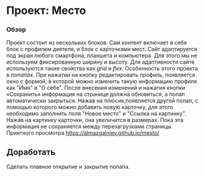 # Проект: Место

### Обзор
Проект состоит из нескольких блоков. Сам контент включает в себя блок с профилем деятеля, и блок с карточками мест. Сайт адаптируется под экран любого смартфона, планшета и компьютера. Для этого мы не используем фиксированную ширину и высоту. Для адаптивности сайте используются такие свойства как *grid* и *flex*. Особенность этого проекта в *попапах*. При нажатии на кнопку редактировать профиль, появляется окно с формой, в которой можно изменить такую информацию профиля как "Имя" и "О себе". После внесения изменений и нажатия кнопки «Сохранить» информация на странице должна обновиться, а попап автоматически закрыться. Нажав на плюсик,появляется другой попап, с помощью которого можно добавить новую карточку, для этого необходимо заполнить поля "Новое место" и "Ссылка на картинку". Нажав на картинку карточки, она увеличится в размерах. Пока эта информация не сохраняется между перезагрузками страницы.
Приятного просмотра
https://almazgainiev.github.io/mesto/

## Доработать
Сделать плавное открытие и закрытие попапа.
